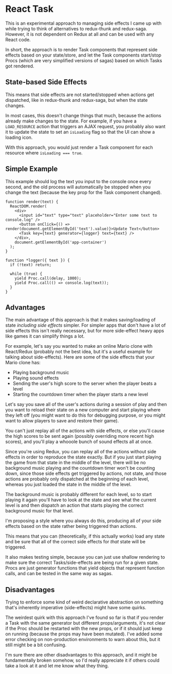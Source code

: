 # React Task

This is an experimental approach to managing side effects I came up with while
trying to think of alternatives to redux-thunk and redux-saga. However, it is
not dependent on Redux at all and can be used with any React code.

In short, the approach is to render Task components that represent side
effects based on your state/store, and let the Task components
start/stop Procs (which are very simplified versions of sagas) based on
which Tasks got rendered.

## State-based Side Effects

This means that side effects are not started/stopped when actions get
dispatched, like in redux-thunk and redux-saga, but when the state changes.

In most cases, this doesn't change things that much, because the actions
already make changes to the state. For example, if you have a `LOAD_RESOURCE`
action that triggers an AJAX request, you probably also want it to update the
state to set an `isLoading` flag so that the UI can show a loading icon.

With this approach, you would just render a Task component for each resource
where `isLoading === true`.

## Simple Example

This example should log the text you input to the console once every
second, and the old process will automatically be stopped when you
change the text (because the key prop for the Task component changed).

```
function render(text) {
  ReactDOM.render(
    <div>
      <input id="text" type="text" placeholder="Enter some text to console.log" />
      <button onClick={() => render(document.getElementById('text').value)}>Update Text</button>
      <Task key={text} generator={logger} text={text} />
    </div>,
    document.getElementById('app-container')
  );
}

function *logger({ text }) {
  if (!text) return;

  while (true) {
    yield Proc.call(delay, 1000);
    yield Proc.call(() => console.log(text));
  }
}
```

## Advantages

The main advantage of this approach is that it makes saving/loading of
state *including side effects* simpler. For simpler apps that don't have a lot
of side effects this isn't really necessary, but for more side-effect
heavy apps like games it can simplify things a lot.

For example, let's say you wanted to make an online Mario clone with
React/Redux (probably not the best idea, but it's a useful example for
talking about side-effects). Here are some of the side effects that your
Mario clone has:

* Playing background music
* Playing sound effects
* Sending the user's high score to the server when the player beats a
  level
* Starting the countdown timer when the player starts a new level

Let's say you save all of the user's actions during a session of play
and then you want to reload their state on a new computer and start
playing where they left off (you might want to do this for debugging
purpose, or you might want to allow players to save and restore their
game).

You can't just replay all of the actions with side effects, or else
you'll cause the high scores to be sent again (possibly overriding more
recent high scores), and you'll play a whooole bunch of sound effects
all at once.

Since you're using Redux, you can replay all of the actions without side
effects in order to reproduce the state exactly. But if you just start
playing the game from that state in the middle of the level, there will
be no background music playing and the countdown timer won't be counting
down, since those side effects get triggered by actions, not state, and
those actions are probably only dispatched at the beginning of each
level, whereas you just loaded the state in the middle of the level.

The background music is probably different for each level, so to start
playing it again you'll have to look at the state and see what the
current level is and then dispatch an action that starts playing the
correct background music for that level.

I'm proposing a style where you always do this, producing all of your
side effects based on the state rather being triggered than actions.

This means that you can (theoretically, if this actually works) load any
state and be sure that all of the correct side effects for *that* state
will be triggered.

It also makes testing simple, because you can just use shallow rendering
to make sure the correct Tasks/side-effects are being run for a given
state. Procs are just generator functions that yield objects that
represent function calls, and can be tested in the same way as sagas.

## Disadvantages

Trying to enforce some kind of weird declarative abstraction on
something that's inherently imperative (side-effects) might have some
quirks.

The weirdest quirk with this approach I've found so far is that if you
render a Task with the same generator but different props/arguments,
it's not clear if the Proc should be restarted with the new props, or if
it should just keep on running (because the props may have been
mutated). I've added some error checking on non-production environments
to warn about this, but it still might be a bit confusing.

I'm sure there are other disadvantages to this approach, and it might be
fundamentally broken somehow, so I'd really appreciate it if others
could take a look at it and let me know what they thing.
